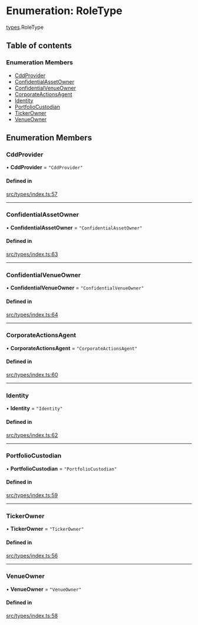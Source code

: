 # Enumeration: RoleType

[types](../wiki/types).RoleType

## Table of contents

### Enumeration Members

- [CddProvider](../wiki/types.RoleType#cddprovider)
- [ConfidentialAssetOwner](../wiki/types.RoleType#confidentialassetowner)
- [ConfidentialVenueOwner](../wiki/types.RoleType#confidentialvenueowner)
- [CorporateActionsAgent](../wiki/types.RoleType#corporateactionsagent)
- [Identity](../wiki/types.RoleType#identity)
- [PortfolioCustodian](../wiki/types.RoleType#portfoliocustodian)
- [TickerOwner](../wiki/types.RoleType#tickerowner)
- [VenueOwner](../wiki/types.RoleType#venueowner)

## Enumeration Members

### CddProvider

• **CddProvider** = ``"CddProvider"``

#### Defined in

[src/types/index.ts:57](https://github.com/PolymeshAssociation/polymesh-private-sdk/blob/dd40dc5f/src/types/index.ts#L57)

___

### ConfidentialAssetOwner

• **ConfidentialAssetOwner** = ``"ConfidentialAssetOwner"``

#### Defined in

[src/types/index.ts:63](https://github.com/PolymeshAssociation/polymesh-private-sdk/blob/dd40dc5f/src/types/index.ts#L63)

___

### ConfidentialVenueOwner

• **ConfidentialVenueOwner** = ``"ConfidentialVenueOwner"``

#### Defined in

[src/types/index.ts:64](https://github.com/PolymeshAssociation/polymesh-private-sdk/blob/dd40dc5f/src/types/index.ts#L64)

___

### CorporateActionsAgent

• **CorporateActionsAgent** = ``"CorporateActionsAgent"``

#### Defined in

[src/types/index.ts:60](https://github.com/PolymeshAssociation/polymesh-private-sdk/blob/dd40dc5f/src/types/index.ts#L60)

___

### Identity

• **Identity** = ``"Identity"``

#### Defined in

[src/types/index.ts:62](https://github.com/PolymeshAssociation/polymesh-private-sdk/blob/dd40dc5f/src/types/index.ts#L62)

___

### PortfolioCustodian

• **PortfolioCustodian** = ``"PortfolioCustodian"``

#### Defined in

[src/types/index.ts:59](https://github.com/PolymeshAssociation/polymesh-private-sdk/blob/dd40dc5f/src/types/index.ts#L59)

___

### TickerOwner

• **TickerOwner** = ``"TickerOwner"``

#### Defined in

[src/types/index.ts:56](https://github.com/PolymeshAssociation/polymesh-private-sdk/blob/dd40dc5f/src/types/index.ts#L56)

___

### VenueOwner

• **VenueOwner** = ``"VenueOwner"``

#### Defined in

[src/types/index.ts:58](https://github.com/PolymeshAssociation/polymesh-private-sdk/blob/dd40dc5f/src/types/index.ts#L58)
